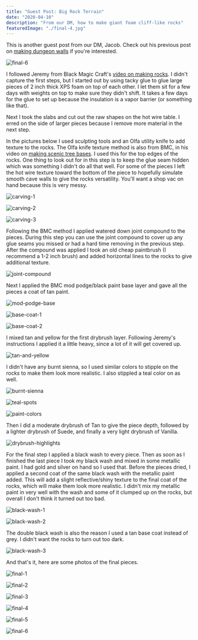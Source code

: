 ```yaml
---
title: "Guest Post: Big Rock Terrain"
date: "2020-04-10"
description: "From our DM, how to make giant foam cliff-like rocks"
featuredImage: "./final-4.jpg"
---
```


<div class="banner-note">
  This is another guest post from our DM, Jacob. Check out his previous post on <a href="../guest-post-dungeon-walls">making dungeon walls</a> if you're interested.
</div>

![final-6](final-6.jpg)

I followed Jeremy from Black Magic Craft's <a href="https://www.youtube.com/watch?v=VjZmihU7nxg" target="_blank" rel="noopener noreferrer">video on making rocks</a>. I didn't capture the first steps, but I started out by using tacky glue to glue large pieces of 2 inch thick XPS foam on top of each other. I let them sit for a few days with weights on top to make sure they didn't shift. It takes a few days for the glue to set up because the insulation is a vapor barrier (or something like that).

Next I took the slabs and cut out the raw shapes on the hot wire table. I erred on the side of larger pieces because I remove more material in the next step. 

In the pictures below I used sculpting tools and an Olfa utility knife to add texture to the rocks. The Olfa knife texture method is also from BMC, in his video on <a href="https://www.youtube.com/watch?v=xaDLkRQOhyM&t=232" target="_blank" rel="noopener noreferrer">making scenic tree bases</a>. I used this for the top edges of the rocks. One thing to look out for in this step is to keep the glue seam hidden which was something I didn't do all that well. For some of the pieces I left the hot wire texture toward the bottom of the piece to hopefully simulate smooth cave walls to give the rocks versatility. You'll want a shop vac on hand because this is very messy.

![carving-1](carving-1.jpg)

![carving-2](carving-2.jpg)

![carving-3](carving-3.jpg)

Following the BMC method I applied watered down joint compound to the pieces. During this step you can use the joint compound to cover up any glue seams you missed or had a hard time removing in the previous step. After the compound was applied I took an old cheap paintbrush (I recommend a 1-2 inch brush) and added horizontal lines to the rocks to give additional texture.

![joint-compound](joint-compound.jpg)

Next I applied the BMC mod podge/black paint base layer and gave all the pieces a coat of tan paint.

![mod-podge-base](mod-podge-base.jpg)

![base-coat-1](base-coat-1.jpg)

![base-coat-2](base-coat-2.jpg)

I mixed tan and yellow for the first drybrush layer. Following Jeremy's instructions I applied it a little heavy, since a lot of it will get covered up. 

![tan-and-yellow](tan-and-yellow.jpg)

I didn't have any burnt sienna, so I used similar colors to stipple on the rocks to make them look more realistic. I also stippled a teal color on as well.

![burnt-sienna](burnt-sienna.jpg)

![teal-spots](teal-spots.jpg)

![paint-colors](paint-colors.jpg)

Then I did a moderate drybrush of Tan to give the piece depth, followed by a lighter drybrush of Suede, and finally a very light drybrush of Vanilla.

![drybrush-highlights](drybrush-highlights.jpg)

For the final step I applied a black wash to every piece. Then as soon as I finished the last piece I took my black wash and mixed in some metallic paint. I had gold and silver on hand so I used that. Before the pieces dried, I applied a second coat of the same black wash with the metallic paint added. This will add a slight reflective/shiny texture to the final coat of the rocks, which will make them look more realistic. I didn't mix my metallic paint in very well with the wash and some of it clumped up on the rocks, but overall I don't think it turned out too bad. 

![black-wash-1](black-wash-1.jpg)

![black-wash-2](black-wash-2.jpg)

The double black wash is also the reason I used a tan base coat instead of grey. I didn't want the rocks to turn out too dark.

![black-wash-3](black-wash-3.jpg)

And that's it, here are some photos of the final pieces.

![final-1](final-1.jpg)

![final-2](final-2.jpg)

![final-3](final-3.jpg)

![final-4](final-4.jpg)

![final-5](final-5.jpg)

![final-6](final-6.jpg)